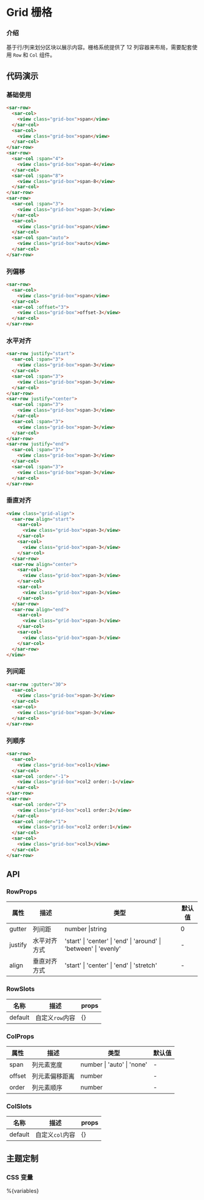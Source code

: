# Grid 栅格

### 介绍

基于行/列来划分区块以展示内容。栅格系统提供了 12 列容器来布局，需要配套使用 `Row` 和 `Col` 组件。

## 代码演示

### 基础使用

```html
<sar-row>
  <sar-col>
    <view class="grid-box">span</view>
  </sar-col>
  <sar-col>
    <view class="grid-box">span</view>
  </sar-col>
</sar-row>
<sar-row>
  <sar-col :span="4">
    <view class="grid-box">span-4</view>
  </sar-col>
  <sar-col :span="8">
    <view class="grid-box">span-8</view>
  </sar-col>
</sar-row>
<sar-row>
  <sar-col :span="3">
    <view class="grid-box">span-3</view>
  </sar-col>
  <sar-col>
    <view class="grid-box">span</view>
  </sar-col>
  <sar-col span="auto">
    <view class="grid-box">auto</view>
  </sar-col>
</sar-row>
```

### 列偏移

```html
<sar-row>
  <sar-col>
    <view class="grid-box">span</view>
  </sar-col>
  <sar-col :offset="3">
    <view class="grid-box">offset-3</view>
  </sar-col>
</sar-row>
```

### 水平对齐

```html
<sar-row justify="start">
  <sar-col :span="3">
    <view class="grid-box">span-3</view>
  </sar-col>
  <sar-col :span="3">
    <view class="grid-box">span-3</view>
  </sar-col>
</sar-row>
<sar-row justify="center">
  <sar-col :span="3">
    <view class="grid-box">span-3</view>
  </sar-col>
  <sar-col :span="3">
    <view class="grid-box">span-3</view>
  </sar-col>
</sar-row>
<sar-row justify="end">
  <sar-col :span="3">
    <view class="grid-box">span-3</view>
  </sar-col>
  <sar-col :span="3">
    <view class="grid-box">span-3</view>
  </sar-col>
</sar-row>
```

### 垂直对齐

```html
<view class="grid-align">
  <sar-row align="start">
    <sar-col>
      <view class="grid-box">span-3</view>
    </sar-col>
    <sar-col>
      <view class="grid-box">span-3</view>
    </sar-col>
  </sar-row>
  <sar-row align="center">
    <sar-col>
      <view class="grid-box">span-3</view>
    </sar-col>
    <sar-col>
      <view class="grid-box">span-3</view>
    </sar-col>
  </sar-row>
  <sar-row align="end">
    <sar-col>
      <view class="grid-box">span-3</view>
    </sar-col>
    <sar-col>
      <view class="grid-box">span-3</view>
    </sar-col>
  </sar-row>
</view>
```

### 列间距

```html
<sar-row :gutter="30">
  <sar-col>
    <view class="grid-box">span-3</view>
  </sar-col>
  <sar-col>
    <view class="grid-box">span-3</view>
  </sar-col>
</sar-row>
```

### 列顺序

```html
<sar-row>
  <sar-col>
    <view class="grid-box">col1</view>
  </sar-col>
  <sar-col :order="-1">
    <view class="grid-box">col2 order:-1</view>
  </sar-col>
</sar-row>
<sar-row>
  <sar-col :order="2">
    <view class="grid-box">col1 order:2</view>
  </sar-col>
  <sar-col :order="1">
    <view class="grid-box">col2 order:1</view>
  </sar-col>
  <sar-col>
    <view class="grid-box">col3</view>
  </sar-col>
</sar-row>
```

## API

### RowProps

| 属性    | 描述         | 类型                                                              | 默认值 |
| ------- | ------------ | ----------------------------------------------------------------- | ------ |
| gutter  | 列间距       | number \|string                                                   | 0      |
| justify | 水平对齐方式 | 'start' \| 'center' \| 'end' \| 'around' \| 'between' \| 'evenly' | -      |
| align   | 垂直对齐方式 | 'start' \| 'center' \| 'end' \| 'stretch'                         | -      |

### RowSlots

| 名称    | 描述            | props |
| ------- | --------------- | ----- |
| default | 自定义`row`内容 | {}    |

### ColProps

| 属性   | 描述           | 类型                       | 默认值 |
| ------ | -------------- | -------------------------- | ------ |
| span   | 列元素宽度     | number \| 'auto' \| 'none' | -      |
| offset | 列元素偏移距离 | number                     | -      |
| order  | 列元素顺序     | number                     | -      |

### ColSlots

| 名称    | 描述            | props |
| ------- | --------------- | ----- |
| default | 自定义`col`内容 | {}    |

## 主题定制

### CSS 变量

%{variables}
